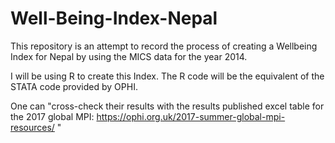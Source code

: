# Well-Being-Index-Nepal
This repository is an attempt to record the process of creating a Wellbeing Index for Nepal by using the MICS data for the year 2014. 

I will be using R to create this Index. The R code will be the equivalent of the STATA code provided by OPHI.

One can "cross-check their results with the results published excel table for the 2017 global MPI: https://ophi.org.uk/2017-summer-global-mpi-resources/ "

